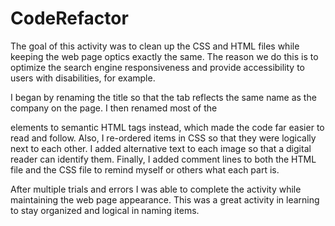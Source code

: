 # CodeRefactor

The goal of this activity was to clean up the CSS and HTML files while keeping the web page optics exactly the same.  The reason we do this is to optimize the search engine responsiveness and provide accessibility to users with disabilities, for example.

I began by renaming the title so that the tab reflects the same name as the company on the page.  I then renamed most of the <div> elements to semantic HTML tags instead, which made the code far easier to read and follow.  Also, I re-ordered items in CSS so that they were logically next to each other. I added alternative text to each image so that a digital reader can identify them. Finally, I added comment lines to both the HTML file and the CSS file to remind myself or others what each part is.
  
After multiple trials and errors I was able to complete the activity while maintaining the web page appearance. This was a great activity in learning to stay organized and logical in naming items.

